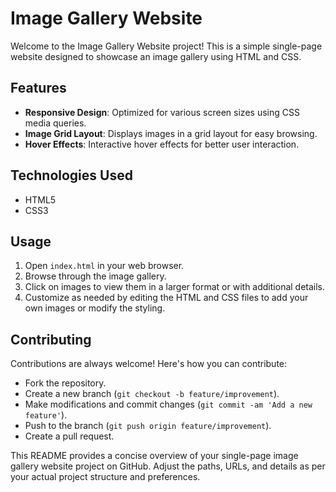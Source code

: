 # Image Gallery Website

Welcome to the Image Gallery Website project! This is a simple single-page website designed to showcase an image gallery using HTML and CSS.

## Features

- **Responsive Design**: Optimized for various screen sizes using CSS media queries.
- **Image Grid Layout**: Displays images in a grid layout for easy browsing.
- **Hover Effects**: Interactive hover effects for better user interaction.

## Technologies Used

- HTML5
- CSS3

## Usage

1. Open `index.html` in your web browser.
2. Browse through the image gallery.
3. Click on images to view them in a larger format or with additional details.
4. Customize as needed by editing the HTML and CSS files to add your own images or modify the styling.

## Contributing

Contributions are always welcome! Here's how you can contribute:
- Fork the repository.
- Create a new branch (`git checkout -b feature/improvement`).
- Make modifications and commit changes (`git commit -am 'Add a new feature'`).
- Push to the branch (`git push origin feature/improvement`).
- Create a pull request.


This README provides a concise overview of your single-page image gallery website project on GitHub. Adjust the paths, URLs, and details as per your actual project structure and preferences.

